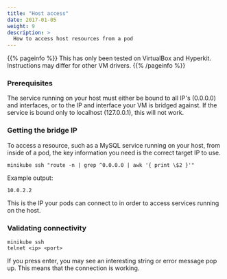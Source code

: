 ```yaml
---
title: "Host access"
date: 2017-01-05
weight: 9
description: >
  How to access host resources from a pod
---
```


{{% pageinfo %}}
This has only been tested on VirtualBox and Hyperkit. Instructions may differ for other VM drivers.
{{% /pageinfo %}}

### Prerequisites

The service running on your host must either be bound to all IP's (0.0.0.0) and interfaces, or to the IP and interface your VM is bridged against. If the service is bound only to localhost (127.0.0.1), this will not work.

### Getting the bridge IP

To access a resource, such as a MySQL service running on your host, from inside of a pod, the key information you need is the correct target IP to use.

```shell
minikube ssh "route -n | grep ^0.0.0.0 | awk '{ print \$2 }'"
```

Example output:

```
10.0.2.2
```

This is the IP your pods can connect to in order to access services running on the host.

### Validating connectivity

```shell
minikube ssh
telnet <ip> <port>
```

If you press enter, you may see an interesting string or error message pop up. This means that the connection is working.
